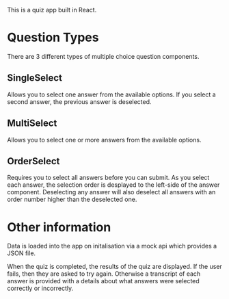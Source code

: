 This is a quiz app built in React.

# Question Types
There are 3 different types of multiple choice question components.

## SingleSelect
Allows you to select one answer from the available options. If you select a second answer, the previous answer is deselected.

## MultiSelect
Allows you to select one or more answers from the available options.

## OrderSelect
Requires you to select all answers before you can submit. As you select each answer, the selection order is desplayed to the left-side of the answer component. Deselecting any answer will also deselect all answers with an order number higher than the deselected one.

# Other information

Data is loaded into the app on initalisation via a mock api which provides a JSON file.

When the quiz is completed, the results of the quiz are displayed. If the user fails, then they are asked to try again. Otherwise a transcript of each answer is provided with a details about what answers were selected correctly or incorrectly.
